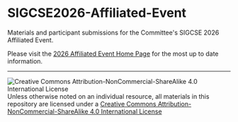 # SIGCSE2026-Affiliated-Event
Materials and participant submissions for the Committee's SIGCSE 2026 Affiliated Event.

Please visit the [2026 Affiliated Event Home Page](https://computing-in-the-liberal-arts.github.io/SIGCSE2026-Affiliated-Event/) for the most up to date information.
___
![Creative Commons Attribution-NonCommercial-ShareAlike 4.0 International License](https://i.creativecommons.org/l/by-nc-sa/4.0/88x31.png "Creative Commons Attribution-NonCommercial-ShareAlike 4.0 International License") Unless otherwise noted on an individual resource, all materials in this repository are licensed under a [Creative Commons Attribution-NonCommercial-ShareAlike 4.0 International License](http://creativecommons.org/licenses/by-nc-sa/4.0/)
